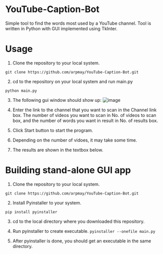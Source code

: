 # YouTube-Caption-Bot
Simple tool to find the words most used by a YouTube channel. Tool is written in Python with GUI implemented using TkInter.

# Usage
1. Clone the repository to your local system.

  `git clone https://github.com/arpmay/YouTube-Caption-Bot.git`
  
2. cd to the repository on your local system and run main.py

  `python main.py`
  
3. The following gui window should show up:
![image](https://user-images.githubusercontent.com/19332781/185915148-e55eed05-a2fd-4b17-a164-0e075544f24b.png)

  
4. Enter the link to the channel that you want to scan in the Channel link box. The number of videos you want to scan in No. of videos to scan box, and the number of words you want in result in No. of results box.

5. Click Start button to start the program.

6. Depending on the number of vidoes, it may take some time.

7. The results are shown in the textbox below.

# Building stand-alone GUI app
1. Clone the repository to your local system.

  `git clone https://github.com/arpmay/YouTube-Caption-Bot.git`
 
2. Install Pyinstaller to your system.

  `pip install pyinstaller`
  
3. cd to the local directory where you downloaded this repository.

4. Run pyinstaller to create executable.
  `pyinstaller --onefile main.py`

5. After pyinstaller is done, you should get an executable in the same directory.
